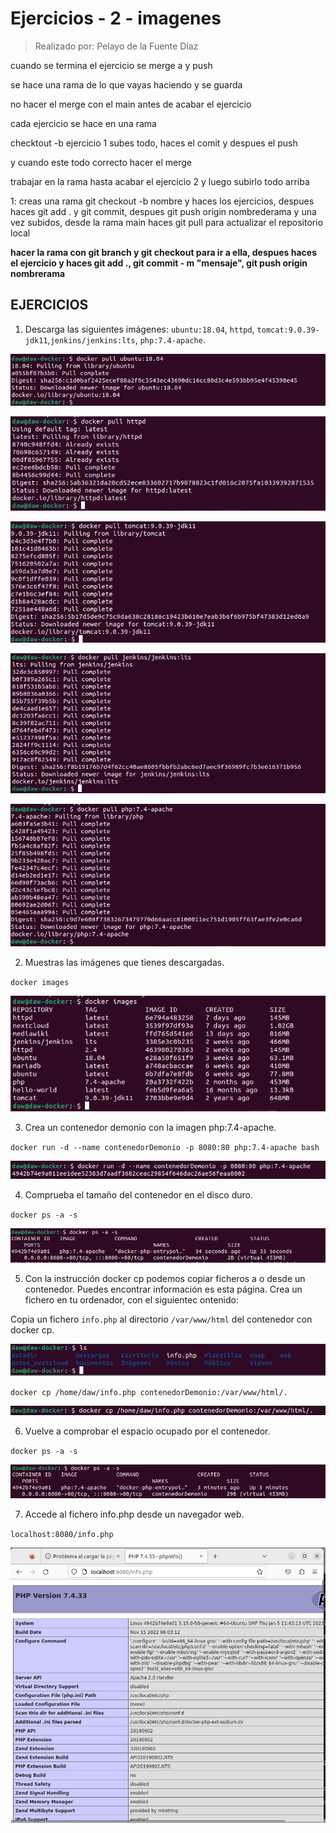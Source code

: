 # Ejercicios - 2 - imagenes

>Realizado por: Pelayo de la Fuente Díaz

cuando se termina el ejercicio se merge a y push

se hace una rama de lo que vayas haciendo y se guarda

no hacer el merge con el main antes de acabar el ejercicio

cada ejercicio se hace en una rama

checktout -b ejercicio 1
subes todo, haces el comit y despues el push

y cuando este todo correcto hacer el merge

trabajar en la rama hasta acabar el ejercicio 2 y luego subirlo todo arriba

1: creas una rama git checkout -b nombre y haces los ejercicios, despues haces git add . y git commit, despues git push origin nombrederama y una vez subidos, desde la rama main haces git pull para actualizar el repositorio local


**hacer la rama con git branch y git checkout para ir a ella, despues haces el ejercicio y haces git add ., git commit - m "mensaje", git push origin nombrerama**

## EJERCICIOS

1. Descarga las siguientes imágenes: `ubuntu:18.04`, `httpd`, `tomcat:9.0.39-jdk11`,`jenkins/jenkins:lts`, `php:7.4-apache`.

![](imagenesEjercicio1/imagen1.png)

![](imagenesEjercicio1/imagen2.png)

![](imagenesEjercicio1/imagen3.png)

![](imagenesEjercicio1/imagen4.png)

![](imagenesEjercicio1/imagen6.png)

2. Muestras las imágenes que tienes descargadas.

`docker images`

![](imagenesEjercicio1/imagen7.png)

3. Crea un contenedor demonio con la imagen php:7.4-apache.

`docker run -d --name contenedorDemonio -p 8080:80 php:7.4-apache bash`

![](imagenesEjercicio1/imagen13.png)

4. Comprueba el tamaño del contenedor en el disco duro.

`docker ps -a -s`

![](imagenesEjercicio1/imagen12.png)

5. Con la instrucción docker cp podemos copiar ficheros a o desde un contenedor. Puedes encontrar información es esta página. Crea un fichero en tu ordenador, con el siguientec ontenido:

Copia un fichero `info.php` al directorio `/var/www/html` del contenedor con docker cp.

![](imagenesEjercicio1/imagen14.png)

`docker cp /home/daw/info.php contenedorDemonio:/var/www/html/.`

![](imagenesEjercicio1/imagen16.png)

6. Vuelve a comprobar el espacio ocupado por el contenedor.

`docker ps -a -s`

![](imagenesEjercicio1/imagen15.png)

7. Accede al fichero info.php desde un navegador web.

`localhost:8080/info.php`

![](imagenesEjercicio1/imagen17.png)






